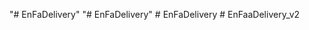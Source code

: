 "# EnFaDelivery" 
"# EnFaDelivery" 
#   E n F a D e l i v e r y  
 #   E n F a a D e l i v e r y _ v 2  
 